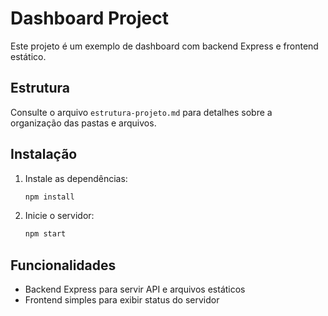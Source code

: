 # Dashboard Project

Este projeto é um exemplo de dashboard com backend Express e frontend estático.

## Estrutura
Consulte o arquivo `estrutura-projeto.md` para detalhes sobre a organização das pastas e arquivos.

## Instalação
1. Instale as dependências:
   ```bash
   npm install
   ```
2. Inicie o servidor:
   ```bash
   npm start
   ```

## Funcionalidades
- Backend Express para servir API e arquivos estáticos
- Frontend simples para exibir status do servidor
